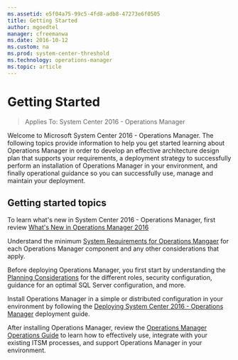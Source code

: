 ```yaml
---
ms.assetid: e5f04a75-99c5-4fd8-adb8-47273e6f0505
title: Getting Started
author: mgoedtel
manager: cfreemanwa
ms.date: 2016-10-12
ms.custom: na
ms.prod: system-center-threshold
ms.technology: operations-manager
ms.topic: article
---
```


# Getting Started 

>Applies To: System Center 2016 - Operations Manager

Welcome to Microsoft System Center 2016 - Operations Manager.  The following topics provide information to help you get started learning about Operations Manager in order to develop an effective architecture design plan that supports your requirements, a deployment strategy to successfully perform an installation of Operations Manager in your environment, and finally operational guidance so you can successfully use, manage and maintain your deployment.  

## Getting started topics

To learn what's new in System Center 2016 - Operations Manager, first review [What's New in Operations Manager 2016](Whats-New-in-operations-manager.md)

Understand the minimum [System Requirements for Operations Mangaer](../plan/system-requirements.md) for each Operations Manager component and any other considerations that apply.  

Before deploying Operations Manager, you first start by understanding the [Planning Considerations](../plan/plan-summary.md) for the different roles, security configuration, guidance for an optimal SQL Server configuration, and more.  

Install Operations Manager in a simple or distributed configuration in your environment by following the [Deploying System Center 2016 - Operations Manager](../deploy/deploying-system-center-2016-operations-manager.md) deployment guide.

After installing Operations Manager, review the [Operations Manager Operations Guide](../manage/operations-manager-operations-guide.md) to learn how to effectively use, integrate with your existing ITSM processes, and support Operations Manager in your environment.  



 
